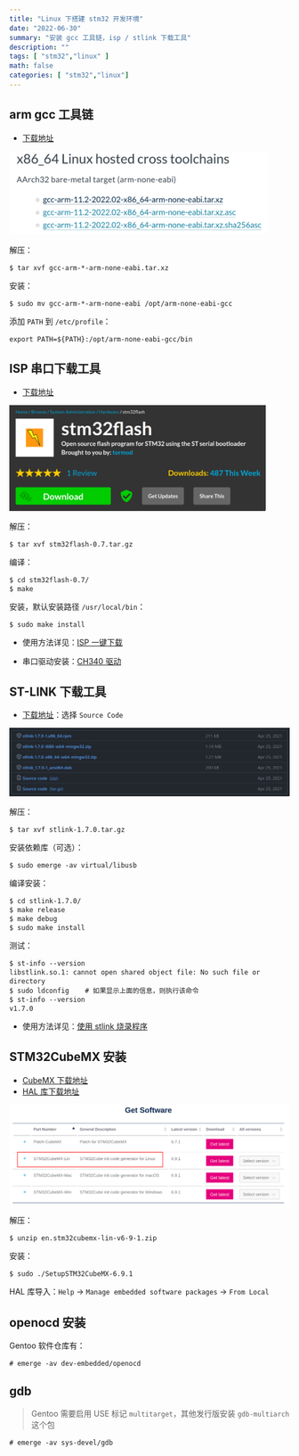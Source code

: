```yaml
---
title: "Linux 下搭建 stm32 开发环境"
date: "2022-06-30"
summary: "安装 gcc 工具链，isp / stlink 下载工具"
description: ""
tags: [ "stm32","linux" ]
math: false
categories: [ "stm32","linux"]
---
```


## arm gcc 工具链

- [下载地址](https://developer.arm.com/tools-and-software/open-source-software/developer-tools/gnu-toolchain/downloads)

<div align="left">
    <img src="1.png" style="max-height:150px"></img>
</div>


解压：

```
$ tar xvf gcc-arm-*-arm-none-eabi.tar.xz
```

安装：

```
$ sudo mv gcc-arm-*-arm-none-eabi /opt/arm-none-eabi-gcc
```

添加 `PATH` 到 `/etc/profile`：

```
export PATH=${PATH}:/opt/arm-none-eabi-gcc/bin
```

## ISP 串口下载工具

- [下载地址](https://sourceforge.net/projects/stm32flash/)

<div align="left">
    <img src="2.png" style="max-height:190px"></img>
</div>

解压：

```
$ tar xvf stm32flash-0.7.tar.gz
```

编译：

```
$ cd stm32flash-0.7/
$ make
```

安装，默认安装路径 `/usr/local/bin`：

```
$ sudo make install
```

- 使用方法详见：[ISP 一键下载](../stm32-isp-flash/)

- 串口驱动安装：[CH340 驱动](../gentoo-ch340-driver/)

## ST-LINK 下载工具

- [下载地址](https://github.com/stlink-org/stlink/releases)：选择 `Source Code`

<div align="center">
    <img src="3.png" style="max-height:190px"></img>
</div>

解压：

```
$ tar xvf stlink-1.7.0.tar.gz
```

安装依赖库（可选）：

```
$ sudo emerge -av virtual/libusb
```

编译安装：

```
$ cd stlink-1.7.0/
$ make release
$ make debug
$ sudo make install
```

测试：

```bash-session
$ st-info --version
libstlink.so.1: cannot open shared object file: No such file or directory
$ sudo ldconfig    # 如果显示上面的信息，则执行该命令
$ st-info --version
v1.7.0
```

- 使用方法详见：[使用 stlink 烧录程序](../stlink-linux/)

## STM32CubeMX 安装

- [CubeMX 下载地址](https://www.st.com/en/development-tools/stm32cubemx.html#get-software)
- [HAL 库下载地址](https://www.st.com/en/embedded-software/stm32cube-mcu-mpu-packages.html)

<div align="left">
    <img src="4.png" style="max-height:250px"></img>
</div>

解压：

 ```
 $ unzip en.stm32cubemx-lin-v6-9-1.zip
 ```

 安装：

 ```
 $ sudo ./SetupSTM32CubeMX-6.9.1
 ```

 HAL 库导入：`Help` -> `Manage embedded software packages` -> `From Local`

## openocd 安装

Gentoo 软件仓库有：

```
# emerge -av dev-embedded/openocd
```

## gdb

> Gentoo 需要启用 USE 标记 `multitarget`，其他发行版安装 `gdb-multiarch` 这个包

```
# emerge -av sys-devel/gdb
```
